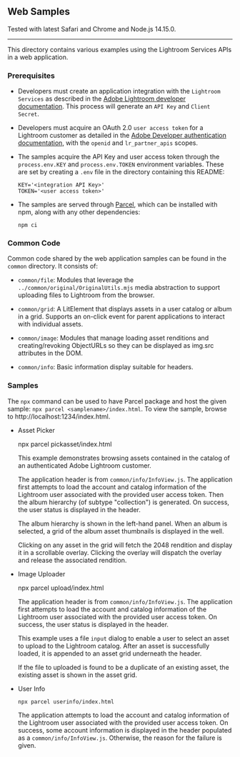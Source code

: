 ## Web Samples

Tested with latest Safari and Chrome and Node.js 14.15.0.

---

This directory contains various examples using the Lightroom Services APIs in a web application.

### Prerequisites

* Developers must create an application integration with the `Lightroom Services` as described in the [Adobe Lightroom developer documentation](https://www.adobe.io/apis/creativecloud/lightroom.html). This process will generate an `API Key` and `Client Secret`.

* Developers must acquire an OAuth 2.0 `user access token` for a Lightroom customer as detailed in the [Adobe Developer authentication documentation](https://www.adobe.io/authentication/auth-methods.html#!AdobeDocs/adobeio-auth/master/OAuth/OAuth.md), with the `openid` and `lr_partner_apis` scopes.

* The samples acquire the API Key and user access token through the
`process.env.KEY` and `process.env.TOKEN` environment variables.
These are set by creating a `.env` file in the directory containing
this README:

      KEY='<integration API Key>'
      TOKEN='<user access token>'

* The samples are served through [Parcel](https://parceljs.org), which can be installed with npm, along with any other dependencies:

      npm ci

### Common Code

Common code shared by the web application samples can be found in the `common` directory. It consists of:

* `common/file`: Modules that leverage the `../common/original/OriginalUtils.mjs` media abstraction to support uploading files to Lightroom from the browser.

* `common/grid`: A LitElement that displays assets in a user catalog or album in a grid. Supports an on-click event for parent applications to interact with individual assets.

* `common/image`: Modules that manage loading asset renditions and creating/revoking ObjectURLs so they can be displayed as img.src attributes in the DOM.

* `common/info`: Basic information display suitable for headers.

### Samples

The `npx` command can be used to have Parcel package and host the given sample: `npx parcel <samplename>/index.html`. To view the sample, browse to http://localhost:1234/index.html.

* Asset Picker

    npx parcel pickasset/index.html

    This example demonstrates browsing assets contained in the catalog of an authenticated Adobe Lightroom customer.

    The application header is from `common/info/InfoView.js`. The application first attempts to load the account and catalog information of the Lightroom user associated with the provided user access token. Then the album hierarchy (of subtype "collection") is generated. On success, the user status is displayed in the header.

    The album hierarchy is shown in the left-hand panel. When an album is selected, a grid of the album asset thumbnails is displayed in the well.
    
    Clicking on any asset in the grid will fetch the 2048 rendition and display it in a scrollable overlay. Clicking the overlay will dispatch the overlay and release the associated rendition.

* Image Uploader

    npx parcel upload/index.html

    The application header is from `common/info/InfoView.js`. The application first attempts to load the account and catalog information of the Lightroom user associated with the provided user access token. On success, the user status is displayed in the header.

    This example uses a file `input` dialog to enable a user to select an asset to upload to the Lightroom catalog. After an asset is successfully loaded, it is appended to an asset grid underneath the header.

    If the file to uploaded is found to be a duplicate of an existing asset, the existing asset is shown in the asset grid.

* User Info

      npx parcel userinfo/index.html

    The application attempts to load the account and catalog information of the Lightroom user associated with the provided user access token. On success, some account information is displayed in the header populated as a `common/info/InfoView.js`. Otherwise, the reason for the failure is given.
